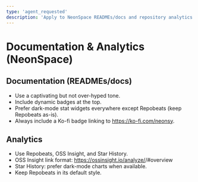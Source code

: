 ```yaml
---
type: 'agent_requested'
description: 'Apply to NeonSpace READMEs/docs and repository analytics.'
---
```


# Documentation & Analytics (NeonSpace)

## Documentation (READMEs/docs)

- Use a captivating but not over-hyped tone.
- Include dynamic badges at the top.
- Prefer dark-mode stat widgets everywhere except Repobeats (keep Repobeats as-is).
- Always include a Ko-fi badge linking to https://ko-fi.com/neonsy.

## Analytics

- Use Repobeats, OSS Insight, and Star History.
- OSS Insight link format: https://ossinsight.io/analyze/<owner>/<repo>#overview
- Star History: prefer dark-mode charts when available.
- Keep Repobeats in its default style.

